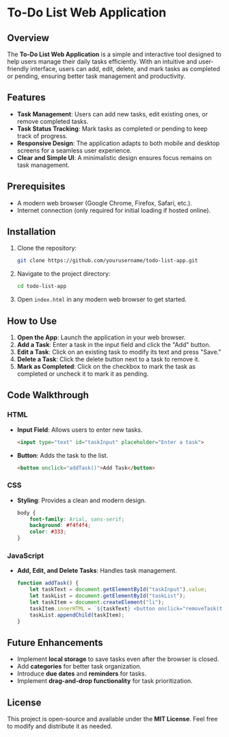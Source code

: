 # To-Do List Web Application

## Overview
The **To-Do List Web Application** is a simple and interactive tool designed to help users manage their daily tasks efficiently. With an intuitive and user-friendly interface, users can add, edit, delete, and mark tasks as completed or pending, ensuring better task management and productivity.

## Features
- **Task Management**: Users can add new tasks, edit existing ones, or remove completed tasks.
- **Task Status Tracking**: Mark tasks as completed or pending to keep track of progress.
- **Responsive Design**: The application adapts to both mobile and desktop screens for a seamless user experience.
- **Clear and Simple UI**: A minimalistic design ensures focus remains on task management.

## Prerequisites
- A modern web browser (Google Chrome, Firefox, Safari, etc.).
- Internet connection (only required for initial loading if hosted online).

## Installation
1. Clone the repository:
   ```sh
   git clone https://github.com/yourusername/todo-list-app.git
   ```
2. Navigate to the project directory:
   ```sh
   cd todo-list-app
   ```
3. Open `index.html` in any modern web browser to get started.

## How to Use
1. **Open the App**: Launch the application in your web browser.
2. **Add a Task**: Enter a task in the input field and click the "Add" button.
3. **Edit a Task**: Click on an existing task to modify its text and press "Save."
4. **Delete a Task**: Click the delete button next to a task to remove it.
5. **Mark as Completed**: Click on the checkbox to mark the task as completed or uncheck it to mark it as pending.

## Code Walkthrough
### HTML
- **Input Field**: Allows users to enter new tasks.
  ```html
  <input type="text" id="taskInput" placeholder="Enter a task">
  ```
- **Button**: Adds the task to the list.
  ```html
  <button onclick="addTask()">Add Task</button>
  ```

### CSS
- **Styling**: Provides a clean and modern design.
  ```css
  body {
      font-family: Arial, sans-serif;
      background: #f4f4f4;
      color: #333;
  }
  ```

### JavaScript
- **Add, Edit, and Delete Tasks**: Handles task management.
  ```js
  function addTask() {
      let taskText = document.getElementById("taskInput").value;
      let taskList = document.getElementById("taskList");
      let taskItem = document.createElement("li");
      taskItem.innerHTML = `${taskText} <button onclick="removeTask(this)">Delete</button>`;
      taskList.appendChild(taskItem);
  }
  ```

## Future Enhancements
- Implement **local storage** to save tasks even after the browser is closed.
- Add **categories** for better task organization.
- Introduce **due dates** and **reminders** for tasks.
- Implement **drag-and-drop functionality** for task prioritization.

## License
This project is open-source and available under the **MIT License**. Feel free to modify and distribute it as needed.

